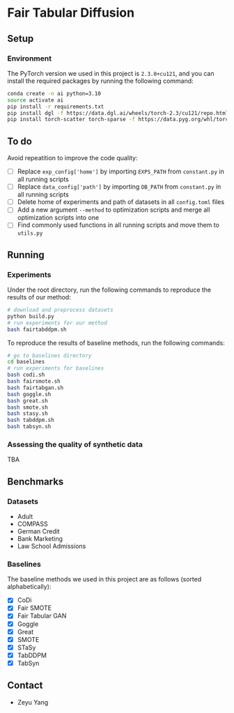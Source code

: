 # Fair Tabular Diffusion

## Setup

### Environment

The PyTorch version we used in this project is `2.3.0+cu121`, and you can install the required packages by running the following command:

```bash
conda create -n ai python=3.10
source activate ai
pip install -r requirements.txt
pip install dgl -f https://data.dgl.ai/wheels/torch-2.3/cu121/repo.html
pip install torch-scatter torch-sparse -f https://data.pyg.org/whl/torch-2.3.0+cu121.html
```

## To do

Avoid repeatition to improve the code quality:

- [ ] Replace `exp_config['home']` by importing `EXPS_PATH` from `constant.py` in all running scripts
- [ ] Replace `data_config['path']` by importing `DB_PATH` from `constant.py` in all running scripts
- [ ] Delete home of experiments and path of datasets in all `config.toml` files
- [ ] Add a new argument `--method` to optimization scripts and merge all optimization scripts into one
- [ ] Find commonly used functions in all running scripts and move them to `utils.py`

## Running

### Experiments

Under the root directory, run the following commands to reproduce the results of our method:

```bash
# download and preprocess datasets
python build.py
# run experiments for our method
bash fairtabddpm.sh
```

To reproduce the results of baseline methods, run the following commands:

```bash
# go to baselines directory
cd baselines
# run experiments for baselines
bash codi.sh
bash fairsmote.sh
bash fairtabgan.sh
bash goggle.sh
bash great.sh
bash smote.sh
bash stasy.sh
bash tabddpm.sh
bash tabsyn.sh
```

### Assessing the quality of synthetic data

TBA

## Benchmarks

### Datasets

- Adult
- COMPASS
- German Credit
- Bank Marketing
- Law School Admissions

### Baselines

The baseline methods we used in this project are as follows (sorted alphabetically):

- [X] CoDi
- [X] Fair SMOTE
- [X] Fair Tabular GAN
- [X] Goggle
- [X] Great
- [X] SMOTE
- [X] STaSy
- [X] TabDDPM
- [X] TabSyn

## Contact

- Zeyu Yang
